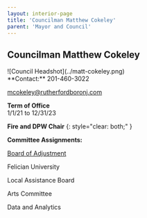 ```yaml
---
layout: interior-page
title: 'Councilman Matthew Cokeley'
parent: 'Mayor and Council'
---
```


## Councilman Matthew Cokeley

<div class="mayor-and-council-profile">
<div markdown=1>
![Council Headshot](../matt-cokeley.png)
</div>
<div markdown=1>
**Contact:**  
201-460-3022

mcokeley@rutherfordboronj.com

**Term of Office**  
1/1/21 to 12/31/23

**Fire and DPW Chair**
{: style="clear: both;" }

**Committee Assignments:**  

[Board of Adjustment](/committees/board-of-adjustment/)

Felician University

Local Assistance Board

Arts Committee

Data and Analytics
</div>
</div>
